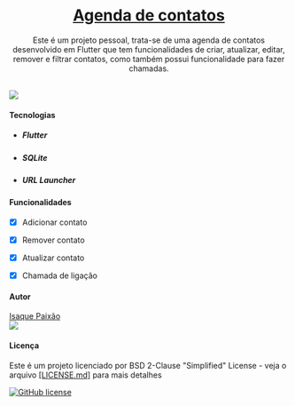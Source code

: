 <h1 align="center"><u> Agenda de contatos </u></h1>

<p align="center"> Este é um projeto pessoal, trata-se de uma agenda de contatos desenvolvido em Flutter que tem funcionalidades de criar, atualizar, editar, remover e filtrar contatos, como também possui funcionalidade para fazer chamadas. </p>

<br>
<img src="agenda/lib/gif/projeto.gif">


<h4>Tecnologias</h4>

<ul>
  <li><h5 href="https://flutter.dev/">Flutter</h5></li>
  <li><h5 href="https://pub.dev/packages/sqflite">SQLite</h5></li>
  <li><h5 href="https://pub.dev/packages/url_launcher">URL Launcher</h5></li>
</ul>

<h4>Funcionalidades</h4>

- [x] Adicionar contato
- [x] Remover contato
- [x] Atualizar contato
- [x] Chamada de ligação



<h4>Autor</h4>
<a href="https://www.linkedin.com/in/isaque-paixao/">Isaque Paixão</a>
<br>
<img src="https://img.shields.io/badge/Linkedin-Isaque%20Paix%C3%A3o-0000CD" href="https://www.linkedin.com/in/isaque-paixao/">


<h4>Licença</h4>
<p>Este é um projeto licenciado por BSD 2-Clause "Simplified" License - veja o arquivo <a href="https://github.com/Ispx/Agenda-de-contatos/blob/master/LICENSE">[LICENSE.md]</a> para mais detalhes</p>
<a href="https://github.com/Ispx/Agenda-de-contatos/blob/master/LICENSE"><img alt="GitHub license" src="https://img.shields.io/github/license/Ispx/Agenda-de-contatos?color=0000CD"></a>
